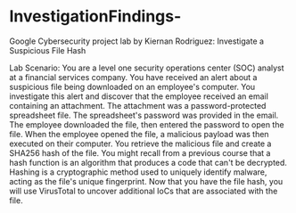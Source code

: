 # InvestigationFindings-

Google Cybersecurity project lab by Kiernan Rodriguez:
Investigate a Suspicious File Hash 

Lab Scenario:
You are a level one security operations center (SOC) analyst at a financial services company. You have received an alert about a suspicious file being downloaded on an employee's computer. 
You investigate this alert and discover that the employee received an email containing an attachment. The attachment was a password-protected spreadsheet file. The spreadsheet's password was provided in the email. The employee downloaded the file, then entered the password to open the file. When the employee opened the file, a malicious payload was then executed on their computer.
You retrieve the malicious file and create a SHA256 hash of the file. You might recall from a previous course that a hash function is an algorithm that produces a code that can't be decrypted. Hashing is a cryptographic method used to uniquely identify malware, acting as the file's unique fingerprint. 
Now that you have the file hash, you will use VirusTotal to uncover additional IoCs that are associated with the file.


